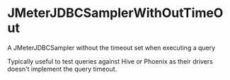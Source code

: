 # JMeterJDBCSamplerWithOutTimeOut
A JMeterJDBCSampler without the timeout set when executing a query

Typically useful to test queries against Hive or Phoenix as their drivers doesn't implement the query timeout.
